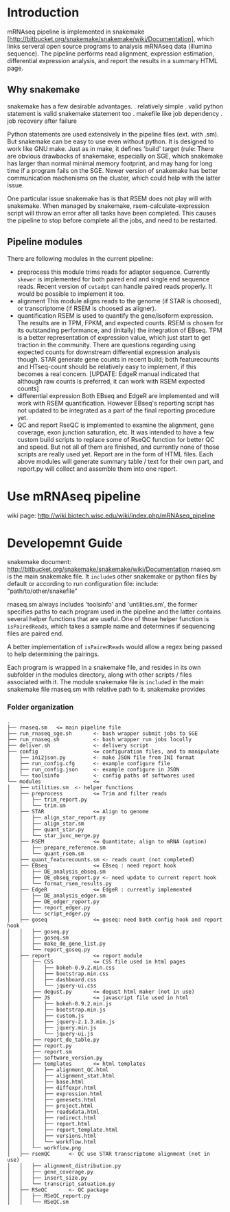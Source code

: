# Introduction
mRNAseq pipeline is implemented in snakemake
[http://bitbucket.org/snakemake/snakemake/wiki/Documentation], which links
serveral open source programs to analysis mRNAseq data (illumina sequence). The
pipeline performs read alignment, expression estimation, differential expression
analysis, and report the results in a summary HTML page.

## Why snakemake
snakemake has a few desirable advantages. 
. relatively simple
. valid python statement is valid snakemake statement too
. makefile like job dependency
. job recovery after failure

Python statements are used extensively in the pipeline files (ext. with .sm).
But snakemake can be easy to use even without python. It is designed to work
like GNU make. Just as in make, it defines 'build' target (rule: 
There are obvious drawbacks of snakemake, especially on SGE, which snakemake has
larger than normal minimal memory footprint, and may hang for long time if a
program fails on the SGE. Newer version of snakemake has better communication
machenisms on the cluster, which could help with the latter issue. 

One particular issue snakemake has is that RSEM does not play will with
snakemake. When managed by snakemake, rsem-calculate-expression script will
throw an error after all tasks have been completed. This causes the pipeline 
to stop before complete all the jobs, and need to be restarted.

## Pipeline modules
There are following modules in the current pipeline:
- preprocess
  this module trims reads for adapter sequence. Currently `skewer` is implemented
for both paired end and single end sequence reads. Recent version of `cutadpt`
can handle paired reads properly. It would be possible to implement it too.
- alignment
  This module aligns reads to the genome (if STAR is choosed), or transcriptome
(if RSEM is choosed as aligner).
- quantification
  RSEM is used to quantify the gene/isoform expression. The results are in TPM,
FPKM, and expected counts. RSEM is chosen for its outstanding performance, and
(initally) the integration of EBseq. TPM is a better representation of
expression value, which just start to get traction in the community. There are
questions regarding using expected counts for downstream differential expression
analysis though. STAR generate gene counts in recent build; both featurecounts 
and HTseq-count should be relatively easy to implement, if this becomes a real
concern. [UPDATE: EdgeR manual indicated that although raw counts is preferred,
it can work with RSEM expected counts]
- differential expression 
  Both EBseq and EdgeR are implemented and will work with RSEM quantification.
However EBseq's reporting script has not updated to be integrated as a part of
the final reporting procedure yet.
- QC and report
  RseQC is implemented to examine the alignment, gene coverage, exon junction
saturation, etc. It was intended to have a few custom build scripts to replace
some of RseQC function for better QC and speed. But not all of them are
finished, and currently none of those scripts are really used yet.
  Report are in the form of HTML files. Each above modules will generate summary
table / text for their own part, and report.py will collect and assemble them
into one report. 

# Use mRNAseq pipeline
wiki page: http://wiki.biotech.wisc.edu/wiki/index.php/mRNAseq_pipeline

# Developemnt Guide
snakemake document: http://bitbucket.org/snakemake/snakemake/wiki/Documentation
rnaseq.sm is the main snakemake file. It `include`s other snakemake or python
files by default or according to run configuration file:
    include: "path/to/other/snakefile"

rnaseq.sm always includes 'toolsinfo' and 'untilities.sm', the former specifies
paths to each program used in the pipeline and the latter contains several
helper functions that are useful. One of those helper function is
`isPairedReads`, which takes a sample name and determines if sequencing files
are paired end. 

A better implementation of `isPairedReads` would allow a regex being passed to
help determining the pairings.

Each program is wrapped in a snakemake file, and resides in its own subfolder in
the modules directory, along with other scripts / files associated with it. The
module snakemake file is `include`d in the main snakemake file rnaseq.sm with 
relative path to it. snakemake provides



### Folder organization
```
.
├── rnaseq.sm   <= main pipeline file
├── run_rnaseq_sge.sh       <- bash wrapper submit jobs to SGE
├── run_rnaseq.sh           <- bash wrapper run jobs locolly
├── deliver.sh              <- delivery script
├── config                  <= configuration files, and to manipulate
│   ├── ini2json.py         <- make JSON file from INI format
│   ├── run_config.cfg      <- example configure file
│   ├── run_config.json     <- example configure in JSON
│   └── toolsinfo           <- config paths of softwares used
└── modules                 <=
│   ├── utilities.sm  <- helper functions
│   ├── preprocess          <= Trim and filter reads
│   │   ├── trim_report.py
│   │   └── trim.sm
│   ├── STAR                <= Align to genome
│   │   ├── align_star_report.py
│   │   ├── align_star.sm
│   │   ├── quant_star.py
│   │   └── star_junc_merge.py
│   ├── RSEM                <= Quantitate; align to mRNA (option)
│   │   ├── prepare_reference.sm
│   │   └── quant_rsem.sm
│   ├── quant_featurecounts.sm <- reads count (not completed)
│   ├── EBseq               <= EBseq : need report hook 
│   │   ├── DE_analysis_ebseq.sm
│   │   ├── DE_ebseq_report.py <- need update to current report hook
│   │   └── format_rsem_results.py
│   ├── EdgeR               <= EdgeR : currently implemented
│   │   ├── DE_analysis_edger.sm
│   │   ├── DE_edger_report.py
│   │   ├── report_edger.py
│   │   └── script_edger.py
│   ├── goseq               <= goseq: need both config hook and report hook
│   │   ├── goseq.py
│   │   ├── goseq.sm
│   │   ├── make_de_gene_list.py
│   │   └── report_goseq.py
│   ├── report              <= report module
│   │   ├── CSS             <= CSS file used in html pages
│   │   │   ├── bokeh-0.9.2.min.css
│   │   │   ├── bootstrap.min.css
│   │   │   ├── dashboard.css
│   │   │   └── jquery-ui.css
│   │   ├── degust.py       <= degust html maker (not in use)
│   │   ├── JS              <= javascript file used in html
│   │   │   ├── bokeh-0.9.2.min.js
│   │   │   ├── bootstrap.min.js
│   │   │   ├── custom.js
│   │   │   ├── jquery-2.1.3.min.js
│   │   │   ├── jquery.min.js
│   │   │   └── jquery-ui.js
│   │   ├── report_de_table.py 
│   │   ├── report.py
│   │   ├── report.sm
│   │   ├── software_version.py
│   │   ├── templates       <= html templates
│   │   │   ├── alignment_QC.html
│   │   │   ├── alignment_stat.html
│   │   │   ├── base.html
│   │   │   ├── diffexpr.html
│   │   │   ├── expression.html
│   │   │   ├── genesets.html
│   │   │   ├── project.html
│   │   │   ├── readsdata.html
│   │   │   ├── redirect.html
│   │   │   ├── report.html
│   │   │   ├── report_template.html
│   │   │   ├── versions.html
│   │   │   └── workflow.html
│   │   └── workflow.png
│   ├── rsemQC      <- QC use STAR transcriptome alignment (not in use)
│   │   ├── alignment_distribution.py
│   │   ├── gene_coverage.py
│   │   ├── insert_size.py
│   │   └── transcript_satuation.py
│   ├── RSeQC       <- QC package
│   │   ├── RSeQC_report.py
│   │   └── RSeQC.sm

```